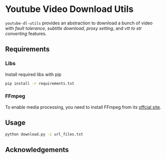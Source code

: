 # Youtube Video Download Utils

`youtube-dl-utils` provides an abstraction to download a bunch of video with *fault tolerance*, *subtitle download*, *proxy setting*, and *vtt to str converting* features.

## Requirements

### Libs

Install required libs with pip

```bash
pip install -r requirements.txt
```

### FFmpeg

To enable media processing, you need to install FFmpeg from its [offcial site](https://ffmpeg.org/).


## Usage

```bash
python download.py -i url_files.txt
```

## Acknowledgements